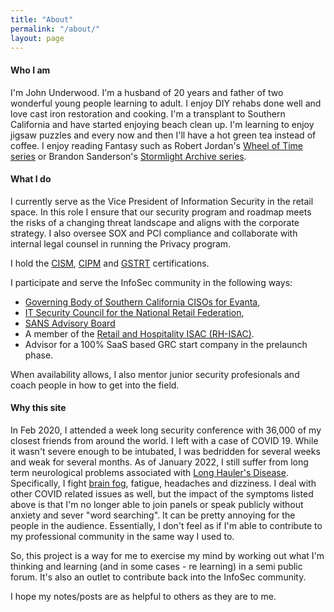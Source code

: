 ```yaml
---
title: "About"
permalink: "/about/"
layout: page
---
```

#### Who I am
I'm John Underwood. I'm a husband of 20 years and father of two wonderful young people learning to adult. I enjoy DIY rehabs done well and love cast iron restoration and cooking. I'm a  transplant to Southern California and have started enjoying beach clean up. I'm learning to enjoy jigsaw puzzles and every now and then I'll have a hot green tea instead of coffee. I enjoy reading Fantasy such as Robert Jordan's [Wheel of Time series](https://www.brandonsanderson.com/books-and-art/#cosmere) or Brandon Sanderson's [Stormlight Archive series](https://www.brandonsanderson.com/books-and-art/#cosmere).

#### What I do
I currently serve as the Vice President of Information Security in the retail space. In this role I ensure that our security program and roadmap meets the risks of a changing threat landscape and aligns with the corporate strategy.  I also oversee SOX and PCI compliance and collaborate with internal legal counsel in running the Privacy program. 

I hold the [CISM](https://www.isaca.org/credentialing/cism), [CIPM](https://iapp.org/certify/cipm/) and [GSTRT](https://www.giac.org/certifications/strategic-planning-policy-leadership-gstrt/) certifications.  

I participate and serve the InfoSec community in the following ways:
 - [Governing Body of Southern California CISOs for Evanta](https://www.evanta.com/ciso/southern-california), 
 - [IT Security Council for the National Retail Federation](https://nrf.com/about-us/committees-councils/it-security-council), 
 - [SANS Advisory Board](https://www.giac.org/about/community/)
 - A member of the [Retail and Hospitality ISAC (RH-ISAC)](https://www.rhisac.org/).
 - Advisor for a 100% SaaS based GRC start company in the prelaunch phase. 

When availability allows, I also mentor junior security profesionals and coach people in how to get into the field.

#### Why this site 
In Feb 2020, I attended a week long security conference with 36,000 of my closest friends from around the world.  I left with a case of COVID 19.  While it wasn't severe enough to be intubated, I was bedridden for several weeks and weak for several months.  As of January 2022, I still suffer from long term neurological problems associated with [Long Hauler's Disease](https://www.hopkinsmedicine.org/health/conditions-and-diseases/coronavirus/covid-long-haulers-long-term-effects-of-covid19).  Specifically, I fight [brain fog](https://www.neurosection9.com/brain-fog-symptoms/), fatigue, headaches and dizziness.  I deal with other COVID related issues as well, but the impact of the symptoms listed above is that I'm no longer able to join panels or speak publicly without anxiety and sever "word searching".  It can be pretty annoying for the people in the audience.  Essentially, I don't feel as if I'm able to contribute to my professional community in the same way I used to.

So, this project is a way for me to exercise my mind by working out what I'm thinking and learning (and in some cases - re learning) in a semi public forum.  It's also an outlet to contribute back into the InfoSec community. 

I hope my notes/posts are as helpful to others as they are to me.
